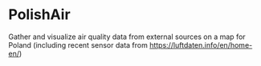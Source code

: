 # PolishAir
Gather and visualize air quality data from external sources on a map for Poland (including recent sensor data from https://luftdaten.info/en/home-en/)
